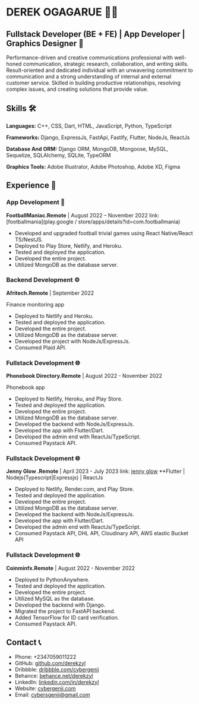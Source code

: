 # DEREK OGAGARUE 👨‍💻

## Fullstack Developer (BE + FE) | App Developer | Graphics Designer 🚀

Performance-driven and creative communications professional with well-honed communication, strategic research, collaboration, and writing skills. Result-oriented and dedicated individual with an unwavering commitment to communication and a strong understanding of internal and external customer service. Skilled in building productive relationships, resolving complex issues, and creating solutions that provide value.

## Skills 🛠️

**Languages:** C++, CSS, Dart, HTML, JavaScript, Python, TypeScript

**Frameworks:** Django, ExpressJs, FastApi, Fastify, Flutter, NodeJs, ReactJs

**Database And ORM:** Django ORM, MongoDB, Mongoose, MySQL, Sequelize, SQLAlchemy, SQLite, TypeORM

**Graphics Tools:** Adobe Illustrator, Adobe Photoshop, Adobe XD, Figma

## Experience 💼

### App Development 📱

**FootballManiac.Remote** | August 2022 – November 2022
link: [footballmania](play.google / store/apps/details?id=com.footballmania)
- Developed and upgraded football trivial games using React Native/React TS/NestJS.
- Deployed to Play Store, Netlify, and Heroku.
- Tested and deployed the application.
- Developed the entire project.
- Utilized MongoDB as the database server.

### Backend Development ⚙️

**Afritech.Remote** | September 2022

Finance monitoring app

- Deployed to Netlify and Heroku.
- Tested and deployed the application.
- Developed the entire project.
- Utilized MongoDB as the database server.
- Developed the project with NodeJs/ExpressJs.
- Consumed Plaid API.

### Fullstack Development 🌐

**Phonebook Directory.Remote** | August 2022 - November 2022

Phonebook app

- Deployed to Netlify, Heroku, and Play Store.
- Tested and deployed the application.
- Developed the entire project.
- Utilized MongoDB as the database server.
- Developed the backend with NodeJs/ExpressJs.
- Developed the app with Flutter/Dart.
- Developed the admin end with ReactJs/TypeScript.
- Consumed Paystack API.

### Fullstack Development 🌐

**Jenny Glow .Remote** | April 2023 - July 2023
link: [jenny glow](https://jennysglowng.com/)
**Flutter | Nodejs(Typescript|Expressjs) | ReactJs
- Deployed to Netlify, Render.com, and Play Store.
- Tested and deployed the application.
- Developed the entire project.
- Utilized MongoDB as the database server.
- Developed the backend with NodeJs/ExpressJs.
- Developed the app with Flutter/Dart.
- Developed the admin end with ReactJs/TypeScript.
- Consumed Paystack API, DHL API, Cloudinary API, AWS elastic Bucket API


### Fullstack Development 🌐

**Coinminfx.Remote** | August 2022 - November 2022

- Deployed to PythonAnywhere.
- Tested and deployed the application.
- Developed the entire project.
- Utilized MySQL as the database.
- Developed the backend with Django.
- Migrated the project to FastAPI backend.
- Added TensorFlow for ID card verification.
- Consumed Paystack API.

## Contact 📞

- Phone: +2347059011222
- GitHub: [github.com/derekzyl](https://github.com/derekzyl)
- Dribbble: [dribbble.com/cybergenii](https://dribbble.com/cybergenii)
- Behance: [behance.net/derekzyl](https://behance.net/derekzyl)
- LinkedIn: [linkedin.com/in/derekzyl](https://linkedin.com/in/derekzyl)
- Website: [cybergenii.com](https://cybergenii.com)
- Email: cybersgenii@gmail.com
